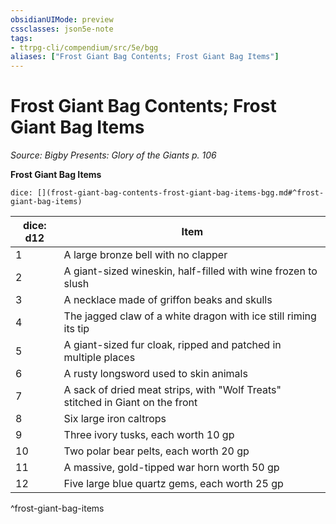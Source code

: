 ```yaml
---
obsidianUIMode: preview
cssclasses: json5e-note
tags:
- ttrpg-cli/compendium/src/5e/bgg
aliases: ["Frost Giant Bag Contents; Frost Giant Bag Items"]
---
```

# Frost Giant Bag Contents; Frost Giant Bag Items
*Source: Bigby Presents: Glory of the Giants p. 106* 

**Frost Giant Bag Items**

`dice: [](frost-giant-bag-contents-frost-giant-bag-items-bgg.md#^frost-giant-bag-items)`

| dice: d12 | Item |
|-----------|------|
| 1 | A large bronze bell with no clapper |
| 2 | A giant-sized wineskin, half-filled with wine frozen to slush |
| 3 | A necklace made of griffon beaks and skulls |
| 4 | The jagged claw of a white dragon with ice still riming its tip |
| 5 | A giant-sized fur cloak, ripped and patched in multiple places |
| 6 | A rusty longsword used to skin animals |
| 7 | A sack of dried meat strips, with "Wolf Treats" stitched in Giant on the front |
| 8 | Six large iron caltrops |
| 9 | Three ivory tusks, each worth 10 gp |
| 10 | Two polar bear pelts, each worth 20 gp |
| 11 | A massive, gold-tipped war horn worth 50 gp |
| 12 | Five large blue quartz gems, each worth 25 gp |
^frost-giant-bag-items